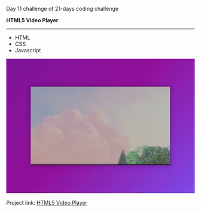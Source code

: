Day 11 challenge of 21-days coding challenge

**HTML5 Video Player**
****

* HTML
* CSS
* Javascript

![Day 11 Challenge](./htmlvideo.jpg "Slide In")



Project link: [HTML5 Video Player](https://smtoyedeji.github.io/javascript21-11.github.io/)


